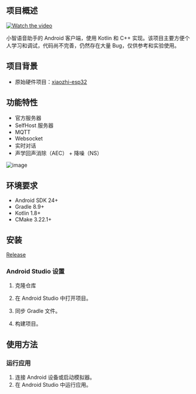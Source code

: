 
## 项目概述

[![Watch the video](https://img.youtube.com/vi/0GOVlDDhAfM/maxresdefault.jpg)](https://www.youtube.com/watch?v=0GOVlDDhAfM)


小智语音助手的 Android 客户端，使用 Kotlin 和 C++ 实现。该项目主要方便个人学习和调试，代码尚不完善，仍然存在大量 Bug，仅供参考和实验使用。


## 项目背景
- 原始硬件项目：[xiaozhi-esp32](https://github.com/78/xiaozhi-esp32)  

## 功能特性

- 官方服务器
- SelfHost 服务器
- MQTT
- Websocket
- 实时对话
- 声学回声消除（AEC） + 降噪（NS）

![image](https://github.com/user-attachments/assets/85df2a41-7152-47b4-9e3b-d7ce7bf89508)


## 环境要求

- Android SDK 24+  
- Gradle 8.9+  
- Kotlin 1.8+  
- CMake 3.22.1+  

## 安装

[Release](https://github.com/douo/xiaozhi-android/releases)


### Android Studio 设置
1. 克隆仓库

2. 在 Android Studio 中打开项目。  

3. 同步 Gradle 文件。  

4. 构建项目。  


## 使用方法

### 运行应用

1. 连接 Android 设备或启动模拟器。  
2. 在 Android Studio 中运行应用。



